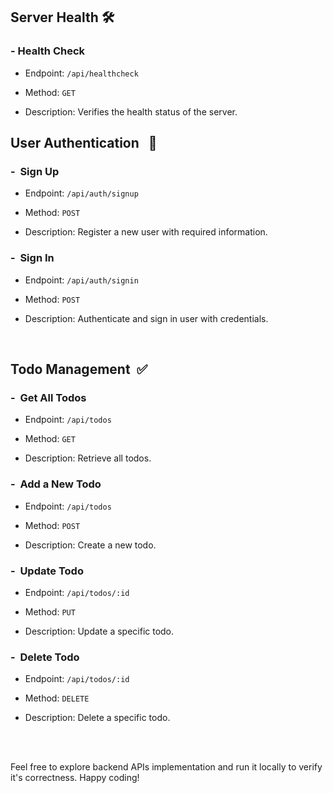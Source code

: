 ## Server Health 🛠️

### - Health Check

- Endpoint: `/api/healthcheck`

- Method: `GET`

- Description: Verifies the health status of the server.


## User Authentication &nbsp; 🔐

### - &nbsp;Sign Up

- Endpoint: `/api/auth/signup`

- Method: `POST`

- Description: Register a new user with required information.

### - &nbsp;Sign In

- Endpoint: `/api/auth/signin`

- Method: `POST`

- Description: Authenticate and sign in user with credentials.

<br/>

## Todo Management &nbsp;✅

### - &nbsp;Get All Todos

- Endpoint: `/api/todos`

- Method: `GET`

- Description: Retrieve all todos.

### - &nbsp;Add a New Todo

- Endpoint: `/api/todos`

- Method: `POST`

- Description: Create a new todo.

### - &nbsp;Update Todo

- Endpoint: `/api/todos/:id`

- Method: `PUT`

- Description: Update a specific todo.

### - &nbsp;Delete Todo

- Endpoint: `/api/todos/:id`

- Method: `DELETE`

- Description: Delete a specific todo.

<br><br>

Feel free to explore backend APIs implementation and run it locally to verify it's correctness. Happy coding!

